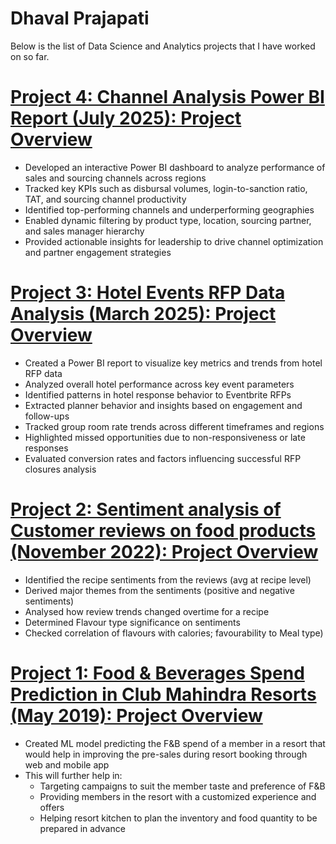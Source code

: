 # Dhaval Prajapati
Below is the list of Data Science and Analytics projects that I have worked on so far.

# [Project 4: Channel Analysis Power BI Report (July 2025): Project Overview](https://github.com/dpdhaval7/Housing-Finance-Channel-Analysis-Report)
* Developed an interactive Power BI dashboard to analyze performance of sales and sourcing channels across regions
* Tracked key KPIs such as disbursal volumes, login-to-sanction ratio, TAT, and sourcing channel productivity
* Identified top-performing channels and underperforming geographies
* Enabled dynamic filtering by product type, location, sourcing partner, and sales manager hierarchy
* Provided actionable insights for leadership to drive channel optimization and partner engagement strategies

# [Project 3: Hotel Events RFP Data Analysis (March 2025): Project Overview](https://github.com/dpdhaval7/Hotel_Events_RFP_Analysis)
* Created a Power BI report to visualize key metrics and trends from hotel RFP data
* Analyzed overall hotel performance across key event parameters
* Identified patterns in hotel response behavior to Eventbrite RFPs
* Extracted planner behavior and insights based on engagement and follow-ups
* Tracked group room rate trends across different timeframes and regions
* Highlighted missed opportunities due to non-responsiveness or late responses
* Evaluated conversion rates and factors influencing successful RFP closures analysis

# [Project 2: Sentiment analysis of Customer reviews on food products (November 2022): Project Overview](https://github.com/dpdhaval7/CODEICON4.0)
* Identified the recipe sentiments from the reviews (avg at recipe level)
* Derived major themes from the sentiments (positive and negative sentiments)
* Analysed how review trends changed overtime for a recipe
* Determined Flavour type significance on sentiments
* Checked correlation of flavours with calories; favourability to Meal type)

# [Project 1: Food & Beverages Spend Prediction in Club Mahindra Resorts (May 2019): Project Overview](https://github.com/dpdhaval7/DataOlympics)
* Created ML model predicting the F&B spend of a member in a resort that would help in improving the pre-sales during resort booking through web and mobile app
* This will further help in:
  * Targeting campaigns to suit the member taste and preference of F&B
  * Providing members in the resort with a customized experience and offers
  * Helping resort kitchen to plan the inventory and food quantity to be prepared in advance
